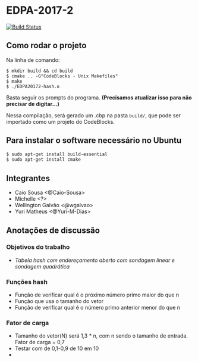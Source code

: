 # EDPA-2017-2
[![Build Status](https://travis-ci.org/Yuri-M-Dias/EDPA-2017-2.svg?branch=master)](https://travis-ci.org/Yuri-M-Dias/EDPA-2017-2)

## Como rodar o projeto

Na linha de comando:

``` shell
$ mkdir build && cd build
$ cmake .. -G"CodeBlocks - Unix Makefiles"
$ make
$ ./EDPA20172-hash.o
```
Basta seguir os prompts do programa.
**(Precisamos atualizar isso para não precisar de digitar...)**

Nessa compilação, será gerado um .cbp na pasta `build/`, que pode ser importado como um projeto do CodeBlocks.

## Para instalar o software necessário no Ubuntu

``` bash
$ sudo apt-get install build-essential
$ sudo apt-get install cmake
```

## Integrantes
* Caio Sousa <@Caio-Sousa>
* Michelle <?>
* Wellington Galvão <@wgalvao>
* Yuri Matheus <@Yuri-M-Dias>

## Anotações de discussão

### Objetivos do trabalho

* _Tabela hash com endereçamento aberto com sondagem linear e sondagem quadrática_

### Funções hash

* Função de verificar qual é o próximo número primo maior do que n
* Função que usa o tamanho do vetor
* Função de verificar qual é o número primo anterior menor do que n

### Fator de carga
* Tamanho do vetor(N) será 1,3 * n, com n sendo o tamanho de entrada. Fator de carga = 0,7
* Testar com de 0,1-0,9 de 10 em 10
* 

